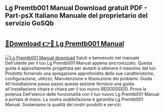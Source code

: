 ## Lg Premtb001 Manual Download gratuit PDF - Part-psX Italiano Manuale del proprietario del servizio GoSQb

# <h2><a href="http://dfan35w.blite.top/?on=Lg+Premtb001+Manual">🔗Download 👉🔴 Lg Premtb001 Manual</a></h2>

[![Lg Premtb001 Manual download](https://i.imgur.com/lujVjoI.png)](http://dfan35w.blite.top/?on=Lg+Premtb001+Manual)
Saluti e benvenuto nel manuale Dell'utente per il tuo Lg Premtb001 Manual appena sincronizzato. Questa guida è appositamente progettata per aiutarti a ottenere il massimo dal tuo Prodotto fornendo una spiegazione approfondita delle sue caratteristiche, configurazione, utilizzo, Manutenzione e Risoluzione dei problemi. Guida All'installazione passo passo questa sezione fornisce una guida all'installazione chiara e chiara per il tuo nuovo REDDDDDDD. Prova la potenza Dell'elenco delle funzionalità con il tuo nuovo Lg Premtb001 Manual a portata di mano. La vostra soddisfazione è garantita Lg Premtb001 Manual. Sosteniamo la qualità dei nostri prodotti e servizi.
